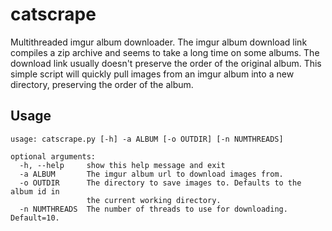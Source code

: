 catscrape
=========

Multithreaded imgur album downloader. The imgur album download link compiles a zip archive and seems to take a long time
on some albums. The download link usually doesn't preserve the order of the original album. This simple script will quickly
pull images from an imgur album into a new directory, preserving the order of the album.

Usage
--------
```
usage: catscrape.py [-h] -a ALBUM [-o OUTDIR] [-n NUMTHREADS]

optional arguments:
  -h, --help     show this help message and exit
  -a ALBUM       The imgur album url to download images from.
  -o OUTDIR      The directory to save images to. Defaults to the album id in
                 the current working directory.
  -n NUMTHREADS  The number of threads to use for downloading. Default=10.
```
